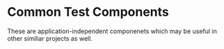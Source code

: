 # Common Test Components

These are application-independent componenets which may be useful in other similiar projects
as well.